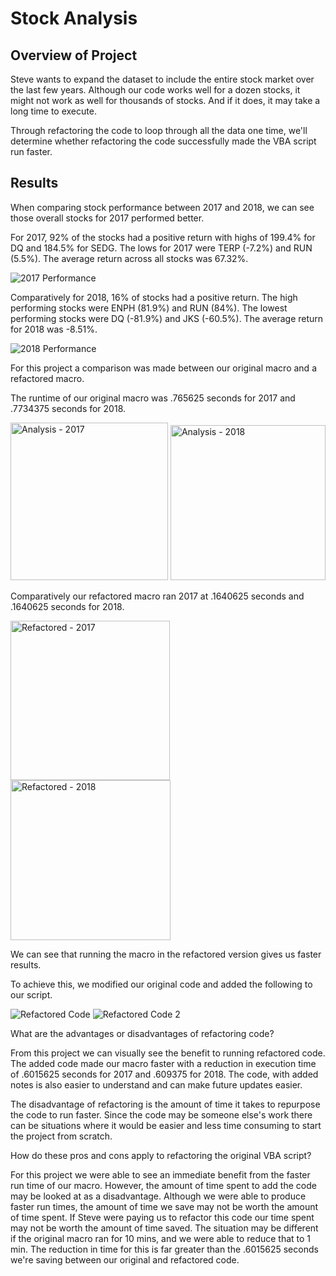 # Stock Analysis

## Overview of Project

Steve wants to expand the dataset to include the entire stock market over the last few years. Although our code works well for a dozen stocks, it might not work as well for thousands of stocks. And if it does, it may take a long time to execute.

Through refactoring the code to loop through all the data one time, we'll determine whether refactoring the code successfully made the VBA script run faster. 

## Results

When comparing stock performance between 2017 and 2018, we can see those overall stocks for 2017 performed better.  

For 2017, 92% of the stocks had a positive return with highs of 199.4% for DQ and 184.5% for SEDG.  The lows for 2017 were TERP (-7.2%) and RUN (5.5%).  The average return across all stocks was 67.32%.

![2017 Performance](https://user-images.githubusercontent.com/691355/124395628-f99fec00-dcb9-11eb-8ddd-daf2b229e358.png)

Comparatively for 2018, 16% of stocks had a positive return.  The high performing stocks were ENPH (81.9%) and RUN (84%).  The lowest performing stocks were DQ (-81.9%) and JKS (-60.5%).  The average return for 2018 was -8.51%.
 
![2018 Performance](https://user-images.githubusercontent.com/691355/124395902-9c0c9f00-dcbb-11eb-9caa-4c861968abfc.png)

For this project a comparison was made between our original macro and a refactored macro.  

The runtime of our original macro was .765625 seconds for 2017 and .7734375 seconds for 2018.

<img width="252" alt="Analysis - 2017" src="https://user-images.githubusercontent.com/691355/124395992-01609000-dcbc-11eb-8945-b41bd141636e.png">
<img width="248" alt="Analysis - 2018" src="https://user-images.githubusercontent.com/691355/124395995-032a5380-dcbc-11eb-8887-3b7739f3482f.png">

Comparatively our refactored macro ran 2017 at .1640625 seconds and .1640625 seconds for 2018.


<img width="255" alt="Refactored - 2017" src="https://user-images.githubusercontent.com/691355/124396029-2f45d480-dcbc-11eb-8a27-d5deeda594c6.png">
<img width="256" alt="Refactored - 2018" src="https://user-images.githubusercontent.com/691355/124396031-30770180-dcbc-11eb-961f-8d66b91f5a00.png">

We can see that running the macro in the refactored version gives us faster results.  

To achieve this, we modified our original code and added the following to our script.

![Refactored Code](https://user-images.githubusercontent.com/691355/124396129-ada27680-dcbc-11eb-9d0e-1e23109fb884.png)
![Refactored Code 2](https://user-images.githubusercontent.com/691355/124396152-c9a61800-dcbc-11eb-8621-f5c86a14ca36.png)

What are the advantages or disadvantages of refactoring code?

From this project we can visually see the benefit to running refactored code.  The added code made our macro faster with a reduction in execution time of .6015625 seconds for 2017 and .609375 for 2018.  The code, with added notes is also easier to understand and can make future updates easier.  

The disadvantage of refactoring is the amount of time it takes to repurpose the code to run faster.  Since the code may be someone else's work there can be situations where it would be easier and less time consuming to start the project from scratch.  

How do these pros and cons apply to refactoring the original VBA script?

For this project we were able to see an immediate benefit from the faster run time of our macro.  However, the amount of time spent to add the code may be looked at as a disadvantage.  Although we were able to produce faster run times, the amount of time we save may not be worth the amount of time spent.  If Steve were paying us to refactor this code our time spent may not be worth the amount of time saved.  The situation may be different if the original macro ran for 10 mins, and we were able to reduce that to 1 min.  The reduction in time for this is far greater than the .6015625 seconds we're saving between our original and refactored code.

